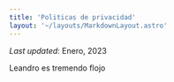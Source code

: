 ```yaml
---
title: 'Politicas de privacidad'
layout: '~/layouts/MarkdownLayout.astro'
---
```


_Last updated_: Enero, 2023

Leandro es tremendo flojo 